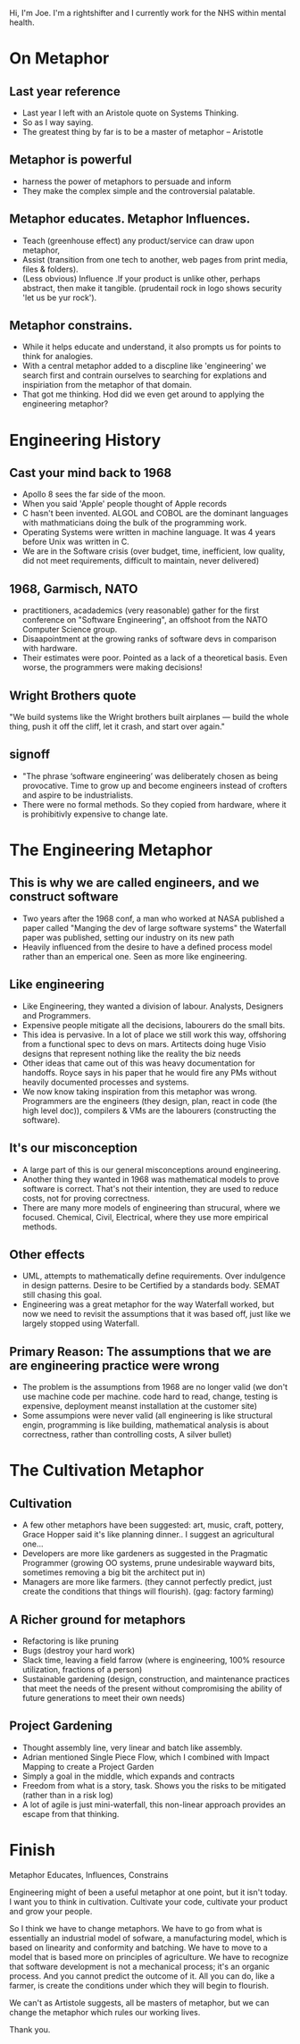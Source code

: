 Hi, I'm Joe. I'm a rightshifter and I currently work for the NHS within mental health.

On Metaphor 
===========

## Last year reference
* Last year I left with an Aristole quote on Systems Thinking.
* So as I way saying.
* The greatest thing by far is to be a master of metaphor – Aristotle

## Metaphor is powerful
 * harness the power of metaphors to persuade and inform
 * They make the complex simple and the controversial palatable.

## Metaphor educates. Metaphor Influences. 
 * Teach (greenhouse effect) any product/service can draw upon metaphor, 
 * Assist (transition from one tech to another, web pages from print media, files & folders). 
 * (Less obvious) Influence .If your product is unlike other, perhaps abstract, then make it tangible. (prudentail rock in logo shows security 'let us be yur rock'). 

## Metaphor constrains.
 * While it helps educate and understand, it also prompts us for points to think for analogies.
 * With a central metaphor added to a discpline like 'engineering' we search first and contrain ourselves to searching for explations and inspiriation from the metaphor of that domain. 
 * That got me thinking. Hod did we even get around to applying the engineering metaphor?

Engineering History
===================

## Cast your mind back to 1968
 * Apollo 8 sees the far side of the moon.
 * When you said 'Apple' people thought of Apple records 
 * C hasn't been invented. ALGOL and COBOL are the dominant languages with mathmaticians doing the bulk of the programming work.
 * Operating Systems were written in machine language. It was 4 years before Unix was written in C.
 * We are in the Software crisis (over budget, time, inefficient, low quality, did not meet requirements, difficult to maintain, never delivered)

## 1968, Garmisch, NATO
 * practitioners, acadademics (very reasonable) gather for the first conference on "Software Engineering", an offshoot from the NATO Computer Science group.
 * Disaapointment at the growing ranks of software devs in comparison with hardware.
 * Their estimates were poor. Pointed as a lack of a theoretical basis. Even worse, the programmers were making decisions!

## Wright Brothers quote
"We build systems like the Wright brothers built airplanes — build the whole thing, push it off the cliff, let it crash, and start over again."

## signoff
 * "The phrase ‘software engineering’ was deliberately chosen as being provocative. Time to grow up and become engineers instead of crofters and aspire to be industrialists.
 * There were no formal methods. So they copied from hardware, where it is prohibitivly expensive to change late.

The Engineering Metaphor
========================

## This is why we are called engineers, and we construct software
 * Two years after the 1968 conf, a man who worked at NASA published a paper called "Manging the dev of large software systems" the Waterfall paper was published, setting our industry on its new path
 * Heavily influenced from the desire to have a defined process model rather than an emperical one. Seen as more like engineering.

## Like engineering
 * Like Engineering, they wanted a division of labour. Analysts, Designers and Programmers.
 * Expensive people mitigate all the decisions, labourers do the small bits.
 * This idea is pervasive. In a lot of place we still work this way, offshoring from a functional spec to devs on mars. Artitects doing huge Visio designs that represent nothing like the reality the biz needs
 * Other ideas that came out of this was heavy documentation for handoffs. Royce says in his paper that he would fire any PMs without heavily documented processes and systems.
 * We now know taking inspiration from this metaphor was wrong. Programmers are the engineers (they design, plan, react in code (the high level doc)), compilers & VMs are the labourers (constructing the software).

## It's our misconception
 * A large part of this is our general misconceptions around engineering. 
 * Another thing they wanted in 1968 was mathematical models to prove software is correct. That's not their intention, they are used to reduce costs, not for proving correctness. 
 * There are many more models of engineering than strucural, where we focused. Chemical, Civil, Electrical, where they use more empirical methods.

## Other effects
 * UML, attempts to mathematically define requirements. Over indulgence in design patterns. Desire to be Certified by a standards body. SEMAT still chasing this goal.
 * Engineering was a great metaphor for the way Waterfall worked, but now we need to revisit the assumptions that it was based off, just like we largely stopped using Waterfall.

## Primary Reason: The assumptions that we are are engineering practice were wrong
 * The problem is the assumptions from 1968 are no longer valid (we don't use machine code per machine. code hard to read, change, testing is expensive, deployment meanst installation at the customer site)
 * Some assumpions were never valid (all engineering is like structural engin, programming is like building, mathematical analysis is about correctness, rather than controlling costs, A silver bullet)

The Cultivation Metaphor
========================

## Cultivation
 * A few other metaphors have been suggested: art, music, craft, pottery, Grace Hopper said it's like planning dinner.. I suggest an agricultural one...
 * Developers are more like gardeners as suggested in the Pragmatic Programmer (growing OO systems, prune undesirable wayward bits, sometimes removing a big bit the architect put in)
 * Managers are more like farmers. (they cannot perfectly predict, just create the conditions that things will flourish). (gag: factory farming)

## A Richer ground for metaphors
 * Refactoring is like pruning
 * Bugs (destroy your hard work)
 * Slack time, leaving a field farrow (where is engineering, 100% resource utilization, fractions of a person)
 * Sustainable gardening (design, construction, and maintenance practices that meet the needs of the present without compromising the ability of future generations to meet their own needs)

## Project Gardening
 * Thought assembly line, very linear and batch like assembly.
 * Adrian mentioned Single Piece Flow, which I combined with Impact Mapping to create a Project Garden
 * Simply a goal in the middle, which expands and contracts
 * Freedom from what is a story, task. Shows you the risks to be mitigated (rather than in a risk log)
 * A lot of agile is just mini-waterfall, this non-linear approach provides an escape from that thinking.

Finish
======

Metaphor Educates, Influences, Constrains

Engineering might of been a useful metaphor at one point, but it isn't today. I want you to think in cultivation. Cultivate your code, cultivate your product and grow your people.

So I think we have to change metaphors. We have to go from what is essentially an industrial model of sofware, a manufacturing model, which is based on linearity and conformity and batching. We have to move to a model that is based more on principles of agriculture. We have to recognize that software development is not a mechanical process; it's an organic process. And you cannot predict the outcome of it. All you can do, like a farmer, is create the conditions under which they will begin to flourish.

We can't as Artistole suggests, all be masters of metaphor, but we can change the metaphor which rules our working lives.

Thank you.

